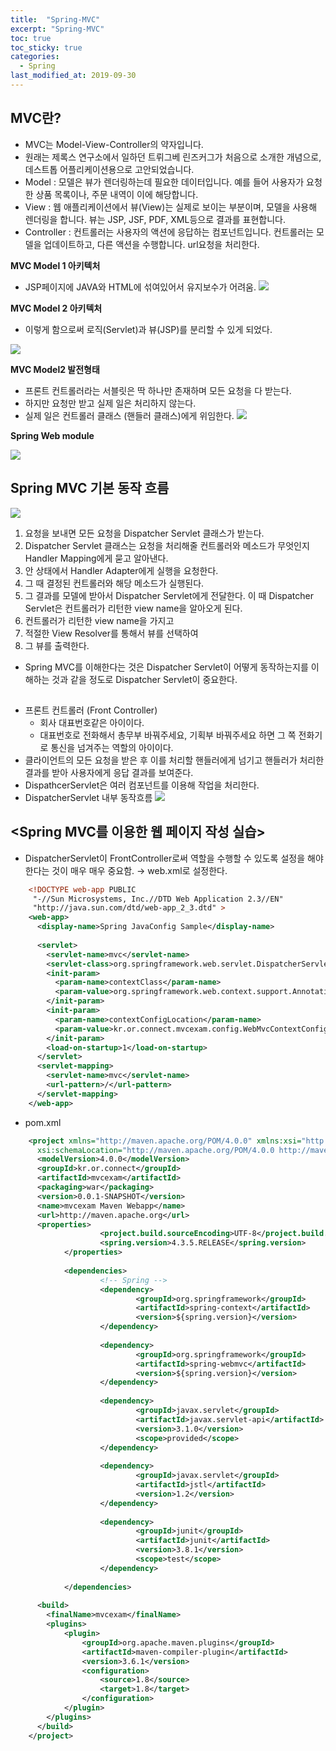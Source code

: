 ```yaml
---
title:  "Spring-MVC"
excerpt: "Spring-MVC"
toc: true
toc_sticky: true  
categories:
  - Spring
last_modified_at: 2019-09-30
---
```


## MVC란?
- MVC는 Model-View-Controller의 약자입니다.
- 원래는 제록스 연구소에서 일하던 트뤼그베 린즈커그가 처음으로 소개한 개념으로, 데스트톱 어플리케이션용으로 고안되었습니다.
- Model : 모델은 뷰가 렌더링하는데 필요한 데이터입니다. 예를 들어 사용자가 요청한 상품 목록이나, 주문 내역이 이에 해당합니다.
- View : 웹 애플리케이션에서 뷰(View)는 실제로 보이는 부분이며, 모델을 사용해 렌더링을 합니다. 뷰는 JSP, JSF, PDF, XML등으로 결과를 표현합니다.
- Controller : 컨트롤러는 사용자의 액션에 응답하는 컴포넌트입니다. 컨트롤러는 모델을 업데이트하고, 다른 액션을 수행합니다. url요청을 처리한다.


**MVC Model 1 아키텍처**
   - JSP페이지에 JAVA와 HTML에 섞여있어서 유지보수가 어려움.
![](https://cphinf.pstatic.net/mooc/20180219_180/1519003368125BcfqV_PNG/1.png)


**MVC Model 2 아키텍처**  

   - 이렇게 함으로써 로직(Servlet)과 뷰(JSP)를 분리할 수 있게 되었다.  
    
![](https://cphinf.pstatic.net/mooc/20180219_65/1519003382079lUcI5_PNG/2.png?type=w760)



**MVC Model2 발전형태**

   - 프론트 컨트롤러라는 서블릿은 딱 하나만 존재하며 모든 요청을 다 받는다.
   - 하지만 요청만 받고 실제 일은 처리하지 않는다.
   - 실제 일은 컨트롤러 클래스 (핸들러 클래스)에게 위임한다.
![](https://cphinf.pstatic.net/mooc/20180219_149/15190034013354diDI_PNG/3.png?type=w760)


**Spring Web module**

![](https://cphinf.pstatic.net/mooc/20180219_73/1519003417760TqmnB_PNG/4.png?type=w760)
  
  
## Spring MVC 기본 동작 흐름
![](https://cphinf.pstatic.net/mooc/20180219_116/1519003779294ejdEx_PNG/1.png?type=w760)



1. 요청을 보내면 모든 요청을 Dispatcher Servlet 클래스가 받는다.
2. Dispatcher Servlet 클래스는 요청을 처리해줄 컨트롤러와 메소드가 무엇인지 Handler Mapping에게 묻고 알아낸다.
3. 안 상태에서 Handler Adapter에게 실행을 요청한다.
4. 그 때 결정된 컨트롤러와 해당 메소드가 실행된다.
5. 그 결과를 모델에 받아서 Dispatcher Servlet에게 전달한다. 이 때 Dispatcher Servlet은 컨트롤러가 리턴한 view name을 알아오게 된다.
6. 컨트롤러가 리턴한 view name을 가지고 
7. 적절한 View Resolver를 통해서 뷰를 선택하여
8. 그 뷰를 출력한다.


- Spring MVC를 이해한다는 것은 Dispatcher Servlet이 어떻게 동작하는지를 이해하는 것과 같을 정도로 Dispatcher Servlet이 중요한다.  

## <DispatcherServlet>
- 프론트 컨트롤러 (Front Controller)
    - 회사 대표번호같은 아이이다.
    - 대표번호로 전화해서 총무부 바꿔주세요, 기획부 바꿔주세요 하면 그 쪽 전화기로 통신을 넘겨주는 역할의 아이이다.
- 클라이언트의 모든 요청을 받은 후 이를 처리할 핸들러에게 넘기고 핸들러가 처리한 결과를 받아 사용자에게 응답 결과를 보여준다.
- DispathcerServlet은 여러 컴포넌트를 이용해 작업을 처리한다.
- DispatcherServlet 내부 동작흐름
![](https://cphinf.pstatic.net/mooc/20180219_281/1519003870301bOehw_PNG/2.png?type=w760)




## <Spring MVC를 이용한 웹 페이지 작성 실습>
- DispatcherServlet이 FrontController로써 역할을 수행할 수 있도록 설정을 해야한다는 것이 매우 매우 중요함. → web.xml로 설정한다.
```xml
    <!DOCTYPE web-app PUBLIC
     "-//Sun Microsystems, Inc.//DTD Web Application 2.3//EN"
     "http://java.sun.com/dtd/web-app_2_3.dtd" >
    <web-app>
      <display-name>Spring JavaConfig Sample</display-name>
    
      <servlet>
        <servlet-name>mvc</servlet-name>
        <servlet-class>org.springframework.web.servlet.DispatcherServlet</servlet-class>
        <init-param>
          <param-name>contextClass</param-name>
          <param-value>org.springframework.web.context.support.AnnotationConfigWebApplicationContext</param-value>
        </init-param>
        <init-param>
          <param-name>contextConfigLocation</param-name>
          <param-value>kr.or.connect.mvcexam.config.WebMvcContextConfiguration</param-value>
        </init-param>
        <load-on-startup>1</load-on-startup>
      </servlet>
      <servlet-mapping>
        <servlet-name>mvc</servlet-name>
        <url-pattern>/</url-pattern>
      </servlet-mapping>
    </web-app>
```

- pom.xml
```xml
    <project xmlns="http://maven.apache.org/POM/4.0.0" xmlns:xsi="http://www.w3.org/2001/XMLSchema-instance"
      xsi:schemaLocation="http://maven.apache.org/POM/4.0.0 http://maven.apache.org/maven-v4_0_0.xsd">
      <modelVersion>4.0.0</modelVersion>
      <groupId>kr.or.connect</groupId>
      <artifactId>mvcexam</artifactId>
      <packaging>war</packaging>
      <version>0.0.1-SNAPSHOT</version>
      <name>mvcexam Maven Webapp</name>
      <url>http://maven.apache.org</url>
      <properties>
                    <project.build.sourceEncoding>UTF-8</project.build.sourceEncoding>
                    <spring.version>4.3.5.RELEASE</spring.version>
            </properties>
    
            <dependencies>
                    <!-- Spring -->
                    <dependency>
                            <groupId>org.springframework</groupId>
                            <artifactId>spring-context</artifactId>
                            <version>${spring.version}</version>
                    </dependency>
                    
                    <dependency>
                            <groupId>org.springframework</groupId>
                            <artifactId>spring-webmvc</artifactId>
                            <version>${spring.version}</version>
                    </dependency>
    
                    <dependency>
                            <groupId>javax.servlet</groupId>
                            <artifactId>javax.servlet-api</artifactId>
                            <version>3.1.0</version>
                            <scope>provided</scope>
                    </dependency>
    
                    <dependency>
                            <groupId>javax.servlet</groupId>
                            <artifactId>jstl</artifactId>
                            <version>1.2</version>
                    </dependency>
                    
                    <dependency>
                            <groupId>junit</groupId>
                            <artifactId>junit</artifactId>
                            <version>3.8.1</version>
                            <scope>test</scope>
                    </dependency>
                    
            </dependencies>
            
      <build>
        <finalName>mvcexam</finalName>
        <plugins>
            <plugin>
                <groupId>org.apache.maven.plugins</groupId>
                <artifactId>maven-compiler-plugin</artifactId>
                <version>3.6.1</version>
                <configuration>
                    <source>1.8</source>
                    <target>1.8</target>
                </configuration>
            </plugin>
        </plugins>
      </build>
    </project>
```

